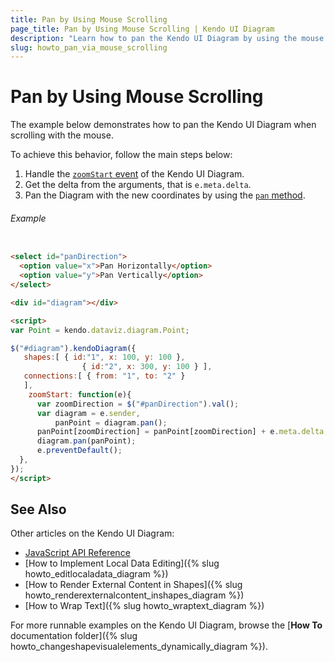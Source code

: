 ```yaml
---
title: Pan by Using Mouse Scrolling
page_title: Pan by Using Mouse Scrolling | Kendo UI Diagram
description: "Learn how to pan the Kendo UI Diagram by using the mouse scrolling functionality."
slug: howto_pan_via_mouse_scrolling
---
```


# Pan by Using Mouse Scrolling

The example below demonstrates how to pan the Kendo UI Diagram when scrolling with the mouse.

To achieve this behavior, follow the main steps below:

1. Handle the [`zoomStart` event](/api/javascript/dataviz/ui/diagram#events-zoomStart) of the Kendo UI Diagram.
2. Get the delta from the arguments, that is `e.meta.delta`.
3. Pan the Diagram with the new coordinates by using the [`pan` method](/api/javascript/dataviz/ui/diagram#methods-pan).

###### Example

```html

<select id="panDirection">
  <option value="x">Pan Horizontally</option>
  <option value="y">Pan Vertically</option>
</select>

<div id="diagram"></div>

<script>  
var Point = kendo.dataviz.diagram.Point;

$("#diagram").kendoDiagram({
   shapes:[ { id:"1", x: 100, y: 100 },
     		   	{ id:"2", x: 300, y: 100 } ],
   connections:[ { from: "1", to: "2" }
   ],
    zoomStart: function(e){
      var zoomDirection = $("#panDirection").val();
      var diagram = e.sender,
          panPoint = diagram.pan();
      panPoint[zoomDirection] = panPoint[zoomDirection] + e.meta.delta;
      diagram.pan(panPoint);
      e.preventDefault();
  },
});
</script>

```

## See Also

Other articles on the Kendo UI Diagram:

* [JavaScript API Reference](/api/javascript/dataviz/ui/diagram)
* [How to Implement Local Data Editing]({% slug howto_editlocaladata_diagram %})
* [How to Render External Content in Shapes]({% slug howto_renderexternalcontent_inshapes_diagram %})
* [How to Wrap Text]({% slug howto_wraptext_diagram %})

For more runnable examples on the Kendo UI Diagram, browse the [**How To** documentation folder]({% slug howto_changeshapevisualelements_dynamically_diagram %}).
